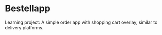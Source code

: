 # Bestellapp
Learning project: A simple order app with shopping cart overlay, similar to delivery platforms.
